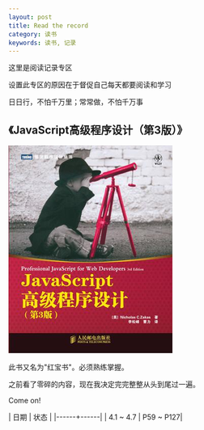 ```yaml
---
layout: post
title: Read the record
category: 读书
keywords: 读书, 记录
---
```



这里是阅读记录专区

设置此专区的原因在于督促自己每天都要阅读和学习

日日行，不怕千万里；常常做，不怕千万事

## 《JavaScript高级程序设计（第3版）》

![pic](/assets/img/books/jspro.jpg)

此书又名为"红宝书"。必须熟练掌握。

之前看了零碎的内容，现在我决定完完整整从头到尾过一遍。

Come on! 

| 日期 | 状态 | 
|------+------| 
| 4.1 ~ 4.7 | P59 ~ P127| 